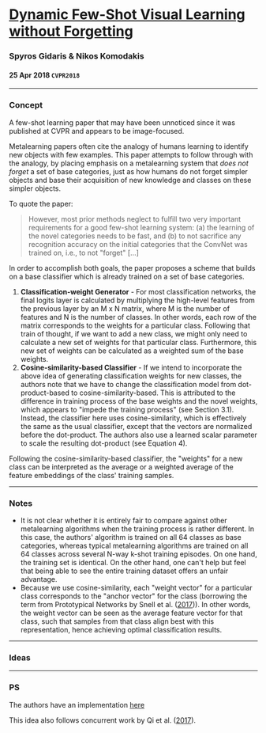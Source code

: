 # [Dynamic Few-Shot Visual Learning without Forgetting](https://arxiv.org/pdf/1804.09458)

### Spyros Gidaris & Nikos Komodakis

#### 25 Apr 2018 `CVPR2018`

---

### Concept

A few-shot learning paper that may have been unnoticed since it was published at CVPR and appears to be image-focused.

Metalearning papers often cite the analogy of humans learning to identify new objects with few examples. This paper attempts to follow through with the analogy, by placing emphasis on a metalearning system that *does not forget* a set of base categories, just as how humans do not forget simpler objects and base their acquisition of new knowledge and classes on these simpler objects.

To quote the paper:

> However, most prior methods neglect to fulfill two very important requirements for a good few-shot learning system: (a) the learning of the novel categories needs to be fast, and (b) to not sacrifice any recognition accuracy on the initial categories that the ConvNet was trained on, i.e., to not "forget" [...]

In order to accomplish both goals, the paper proposes a scheme that builds on a base classifier which is already trained on a set of base categories.

1. **Classification-weight Generator** - For most classification networks, the final logits layer is calculated by multiplying the high-level features from the previous layer by an M x N matrix, where M is the number of features and N is the number of classes. In other words, each row of the matrix corresponds to the weights for a particular class. Following that train of thought, if we want to add a new class, we might only need to calculate a new set of weights for that particular class. Furthermore, this new set of weights can be calculated as a weighted sum of the base weights.
2. **Cosine-similarity-based Classifier** - If we intend to incorporate the above idea of generating classification weights for new classes, the authors note that we have to change the classification model from dot-product-based to cosine-similarity-based. This is attributed to the difference in training process of the base weights and the novel weights, which appears to "impede the training process" (see Section 3.1). Instead, the classifier here uses cosine-similarity, which is effectively the same as the usual classifier, except that the vectors are normalized before the dot-product. The authors also use a learned scalar parameter to scale the resulting dot-product (see Equation 4).

Following the cosine-similarity-based classifier, the "weights" for a new class can be interpreted as the average or a weighted average of the feature embeddings of the class' training samples.

---

### Notes

- It is not clear whether it is entirely fair to compare against other metalearning algorithms when the training process is rather different. In this case, the authors' algorithm is trained on all 64 classes as base categories, whereas typical metalearning algorithms are trained on all 64 classes across several N-way k-shot training episodes. On one hand, the training set is identical. On the other hand, one can't help but feel that being able to see the entire training dataset offers an unfair advantage.
- Because we use cosine-similarity, each "weight vector" for a particular class corresponds to the "anchor vector" for the class (borrowing the term from Prototypical Networks by Snell et al. ([2017](https://arxiv.org/abs/1703.05175))). In other words, the weight vector can be seen as the average feature vector for that class, such that samples from that class align best with this representation, hence achieving optimal classification results.

---

### Ideas



---

### PS

The authors have an implementation [here](https://github.com/gidariss/FewShotWithoutForgetting)

This idea also follows concurrent work by Qi et al. ([2017](https://arxiv.org/pdf/1712.07136)).